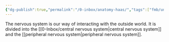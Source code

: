 ```yaml
---
{"dg-publish":true,"permalink":"/0-inbox/anatomy-haas/","tags":["fmb/uni/anatomy"]}
---
```


The nervous system is our way of interacting with the outside world. It  is divided into the [[0-Inbox/central nervous system\|central nervous system]] and the [[peripheral nervous system\|peripheral nervous system]]. 